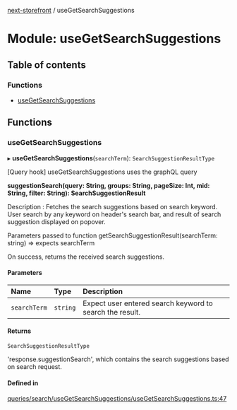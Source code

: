 [next-storefront](../README.md) / useGetSearchSuggestions

# Module: useGetSearchSuggestions

## Table of contents

### Functions

- [useGetSearchSuggestions](useGetSearchSuggestions.md#usegetsearchsuggestions)

## Functions

### useGetSearchSuggestions

▸ **useGetSearchSuggestions**(`searchTerm`): `SearchSuggestionResultType`

[Query hook] useGetSearchSuggestions uses the graphQL query

<b>suggestionSearch(query: String, groups: String, pageSize: Int, mid: String, filter: String): SearchSuggestionResult</b>

Description : Fetches the search suggestions based on search keyword.
User search by any keyword on header's search bar, and result of search suggestion displayed on popover.

Parameters passed to function getSearchSuggestionResult(searchTerm: string) => expects searchTerm

On success, returns the received search suggestions.

#### Parameters

| Name | Type | Description |
| :------ | :------ | :------ |
| `searchTerm` | `string` | Expect user entered search keyword to search the result. |

#### Returns

`SearchSuggestionResultType`

'response.suggestionSearch', which contains the search suggestions based on search request.

#### Defined in

[queries/search/useGetSearchSuggestions/useGetSearchSuggestions.ts:47](https://github.com/KiboSoftware/nextjs-storefront/blob/474c22ea/hooks/queries/search/useGetSearchSuggestions/useGetSearchSuggestions.ts#L47)

